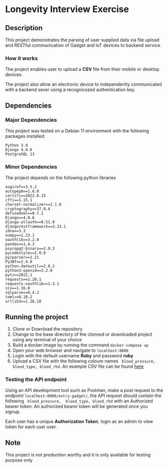 # Longevity Interview Exercise

## Description
This project demonstrates the parsing of user supplied data via file upload and RESTful communication of Gadget and IoT devices to backend service.

### How it works 
The project enables user to upload a **CSV** file from their mobile or desktop devices.

The project also allow an electronic device to independenlty communicated with a backend sever using a recognicezed authentication key.

## Dependencies
### Major Dependencies
This project was tested on a Debian 11 environment with the following packages installed:
```
Python 3.9
Django 4.0.6
PostgreSQL 13
```
### Minor Dependencies
The project depends on the following python libraries
```
asgiref==3.5.2
autopep8==1.6.0
certifi==2022.6.15
cffi==1.15.1
charset-normalizer==2.1.0
cryptography==37.0.4
defusedxml==0.7.1
Django==4.0.6
django-allauth==0.51.0
djangorestframework==3.13.1
idna==3.3
numpy==1.23.1
oauthlib==3.2.0
pandas==1.4.3
psycopg2-binary==2.9.3
pycodestyle==2.8.0
pycparser==2.21
PyJWT==2.4.0
python-dateutil==2.8.2
python3-openid==3.2.0
pytz==2022.1
requests==2.28.1
requests-oauthlib==1.3.1
six==1.16.0
sqlparse==0.4.2
toml==0.10.2
urllib3==1.26.10
```
## Running the project
1. Clone or Download the repository
2. Change to the base directory of the clonned or downloaded project using any terminal of your choice
3. Build a docker image by running the command `docker-compose up ` 
4. Open your web browser and navigate to `localhost:8000`
5. Login with the default username **Ruby** and password **ruby**
6. Upload a CSV file with the following coloum names ` blood_pressure, 
blood_type, blood_rhd`. An example CSV file can be found [here](test_data/blood_test.csv)

### Testing the API endpoint 
Using an API development tool such as Postman, make a post request to the endpoint `localhost:8000/entry-gadget/`, the API request should contain the following ` blood_pressure, 
blood_type, blood_rhd` with an Authorized bearer token. An authorized bearer token will be generated once you signup.

Each user has a unique **Authorization Token**, login as an admin to view token for each user user.

## Note
This project is not production worthy and it is only available for testing purpose only
